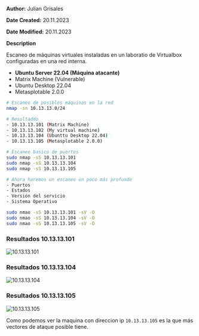 **Author:** Julian Grisales

**Date Created:** 20.11.2023

**Date Modified:** 20.11.2023

**Description**

Escaneo de máquinas virtuales instaladas en un laboratio de Virtualbox configuradas en una red interna.

- **Ubuntu Server 22.04 (Máquina atacante)**
- Matrix Machine (Vulnerable)
- Ubuntu Desktop 22.04
- Metasplotable 2.0.0

```bash
# Escaneo de posibles máquinas en la red
nmap -sn 10.13.13.0/24

# Resultaddo
- 10.13.13.101 (Matrix Machine)
- 10.13.13.102 (My virtual machine)
- 10.13.13.104 (Ubunttu Desktop 22.04)
- 10.13.13.105 (Metasplotable 2.0.0)

# Escaneo basico de puertos
sudo nmap -sS 10.13.13.101
sudo nmap -sS 10.13.13.104
sudo nmap -sS 10.13.13.105

# Ahora haremos un escaneo un poco más profundo
- Puertos
- Estados
- Versión del servicio
- Sistema Operativo

sudo nmao -sS 10.13.13.101 -sV -O
sudo nmao -sS 10.13.13.104 -sV -O
sudo nmao -sS 10.13.13.105 -sV -O
```

### Resultados 10.13.13.101

<image src="https://github.com/jgrisalescode/nmap/blob/main/10.13.13.101%20info.png" alt="10.13.13.101">

### Resultados 10.13.13.104

<image src="https://github.com/jgrisalescode/nmap/blob/main/10.13.13.104%20info.png" alt="10.13.13.104">

### Resultados 10.13.13.105

<image src="https://github.com/jgrisalescode/nmap/blob/main/10.13.13.105%20info.png" alt="10.13.13.105">

Como podemos ver la maquina con direccion ip ```10.13.13.105``` es la que más vectores de ataque posible tiene.
